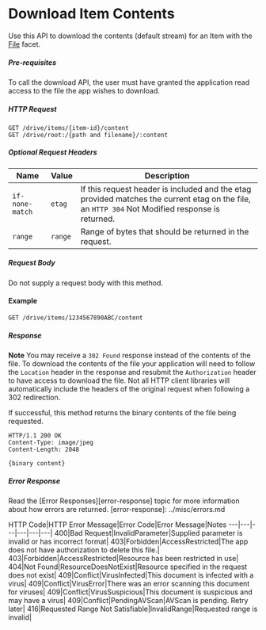﻿# Download Item Contents

Use this API to download the contents (default stream) for an Item with the
[File][file-facet] facet.

##### Pre-requisites
To call the download API, the user must have granted the application read access
to the file the app wishes to download.

##### HTTP Request
````
GET /drive/items/{item-id}/content
GET /drive/root:/{path and filename}/:content
````

##### Optional Request Headers
Name            | Value   | Description
--------------- | ------- | -----------
`if-none-match` | `etag`  | If this request header is included and the etag provided matches the current etag on the file, an `HTTP 304` Not Modified response is returned.
`range`         | `range` | Range of bytes that should be returned in the request.

##### Request Body
Do not supply a request body with this method.


#### Example

```
GET /drive/items/1234567890ABC/content
```

##### Response

**Note** You may receive a `302 Found` response instead of the contents of the
file. To download the contents of the file your application will need to follow
the `Location` header in the response and resubmit the `Authorization` header
to have access to download the file. Not all HTTP client libraries will
automatically include the headers of the original request when following a 302
redirection.

If successful, this method returns the binary contents of the file being requested.

```http
HTTP/1.1 200 OK
Content-Type: image/jpeg
Content-Length: 2048

{binary content}
```

##### Error Response

Read the [Error Responses][error-response] topic for more information about
how errors are returned.
[error-response]: ../misc/errors.md

HTTP Code|HTTP Error Message|Error Code|Error Message|Notes
---|---|---|---|---|---|
400|Bad Request|InvalidParameter|Supplied parameter is invalid or has incorrect format|
403|Forbidden|AccessRestricted|The app does not have authorization to delete this file.|
403|Forbidden|AccessRestricted|Resource has been restricted in use|
404|Not Found|ResourceDoesNotExist|Resource specified in the request does not exist|
409|Conflict|VirusInfected|This document is infected with a virus|
409|Conflict|VirusError|There was an error scanning this document for viruses|
409|Conflict|VirusSuspicious|This document is suspicious and may have a virus|
409|Conflict|PendingAVScan|AVScan is pending. Retry later|
416|Requested Range Not Satisfiable|InvalidRange|Requested range is invalid|

[file-facet]: ../facets/file_facet.md
